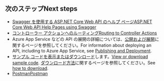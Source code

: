 ## <a name="next-steps"></a><span data-ttu-id="b0e1a-101">次のステップ</span><span class="sxs-lookup"><span data-stu-id="b0e1a-101">Next steps</span></span>

* [<span data-ttu-id="b0e1a-102">Swagger を使用する ASP.NET Core Web API のヘルプ ページ</span><span class="sxs-lookup"><span data-stu-id="b0e1a-102">ASP.NET Core Web API Help Pages using Swagger</span></span>](xref:tutorials/web-api-help-pages-using-swagger)
* [<span data-ttu-id="b0e1a-103">コントローラー アクションへのルーティング</span><span class="sxs-lookup"><span data-stu-id="b0e1a-103">Routing to Controller Actions</span></span>](xref:mvc/controllers/routing)
* <span data-ttu-id="b0e1a-104">Azure App Service などの API の展開の詳細については、[公開および展開](xref:publishing/index)に関するページを参照してください。</span><span class="sxs-lookup"><span data-stu-id="b0e1a-104">For information about deploying an API, including to Azure App Service, see [Publishing and Deployment](xref:publishing/index).</span></span>
* <span data-ttu-id="b0e1a-105">[サンプル コードを表示またはダウンロード](https://github.com/aspnet/Docs/tree/master/aspnetcore/tutorials/first-web-api/sample)します。</span><span class="sxs-lookup"><span data-stu-id="b0e1a-105">[View or download sample code](https://github.com/aspnet/Docs/tree/master/aspnetcore/tutorials/first-web-api/sample).</span></span> <span data-ttu-id="b0e1a-106">[ダウンロード方法](xref:tutorials/index#how-to-download-a-sample)に関するページを参照してください。</span><span class="sxs-lookup"><span data-stu-id="b0e1a-106">See [how to download](xref:tutorials/index#how-to-download-a-sample).</span></span>
* [<span data-ttu-id="b0e1a-107">Postman</span><span class="sxs-lookup"><span data-stu-id="b0e1a-107">Postman</span></span>](https://www.getpostman.com/)
